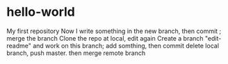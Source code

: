 # hello-world
My first repository
Now I write something in the new branch, then commit ;
merge the branch
Clone the repo at local, edit again
Create a branch "edit-readme" and work on this branch;
add somthing, then commit
delete local branch, push master. then merge remote branch

